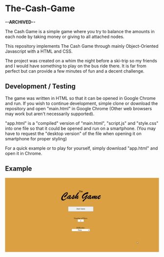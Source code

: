 # The-Cash-Game

**--ARCHIVED--**

The Cash Game is a simple game where you try to balance the amounts in each node by taking money or giving to all attached nodes.

This repository implements The Cash Game through mainly Object-Oriented Javascript with a HTML and CSS.



The project was created on a whim the night before a ski-trip so my friends and I would have something to play on the bus ride there. It is far from perfect but can provide a few minutes of fun and a decent challenge. 



## Development / Testing

The game was written in HTML so that it can be opened in Google Chrome and run. If you wish to continue development, simple clone or download the repository and open "main.html" in Google Chrome (Other web browsers may work but aren't necessarily supported).

"app.html" is a "compiled" version of "main.html", "script.js" and "style.css" into one file so that it could be opened and run on a smartphone. (You may have to request the "desktop version" of the file when opening it on smartphone for proper styling)

For a quick example or to play for yourself, simply download "app.html" and open it in Chrome. 



## Example

![alt text](cashgameexample.gif "Demonstration of the Cash Game (GIF)")